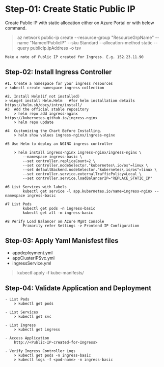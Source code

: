 # Step-01: Create Static Public IP

 Create Public IP with static allocation either on Azure Portal or with below command.

 > az network public-ip create --resource-group "ResourceGrpName" --name "NameofPublicIP" --sku Standard --allocation-method static --query publicIp.ipAddress -o tsv

    Make a note of Public IP created for Ingress. E.g. 152.23.11.90

## Step-02: Install Ingress Controller

    #1. Create a namespace for your ingress resources
    > kubectl create namespace ingress-collection

    #2. Install Helm(if not installed)
    > winget install Helm.Helm   #for helm installation details https://helm.sh/docs/intro/install/ 
    #3  Add the official stable repository
        > helm repo add ingress-nginx https://kubernetes.github.io/ingress-nginx
        > helm repo update
    
    #4  Customizing the Chart Before Installing.    
        > helm show values ingress-nginx/ingress-nginx

    #5 Use Helm to deploy an NGINX ingress controller

        > helm install ingress-nginx ingress-nginx/ingress-nginx \
            --namespace ingress-basic \
            --set controller.replicaCount=2 \
            --set controller.nodeSelector."kubernetes\.io/os"=linux \
            --set defaultBackend.nodeSelector."kubernetes\.io/os"=linux \
            --set controller.service.externalTrafficPolicy=Local \
            --set controller.service.loadBalancerIP="REPLACE_STATIC_IP" 

    #6 List Services with labels
            kubectl get service -l app.kubernetes.io/name=ingress-nginx --namespace ingress-basic

    #7 List Pods
            kubectl get pods -n ingress-basic
            kubectl get all -n ingress-basic

    #8 Verify Load Balancer on Azure Mgmt Console
            Primarily refer Settings -> Frontend IP Configuration

## Step-03: Apply Yaml Manisfest files
- appdeployment.yml
- appClusterIPSvc.yml
- ingressService.yml

> kubectl apply -f kube-manifests/

## Step-04: Validate Application and Deployment

    - List Pods
        > kubectl get pods

    - List Services
        > kubectl get svc

    - List Ingress
        > kubectl get ingress

    - Access Application
        http://<Public-IP-created-for-Ingress>

    - Verify Ingress Controller Logs
        > kubectl get pods -n ingress-basic
        > kubectl logs -f <pod-name> -n ingress-basic
